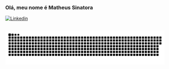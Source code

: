 

### Olá, meu nome é Matheus Sinatora 
[![Linkedin](https://img.shields.io/badge/LinkedIn-0077B5?style=for-the-badge&logo=linkedin&logoColor=white)](https://www.linkedin.com/in/matheussinatora/)

 ##
 ![Snake animation](https://github.com/JhonMeddev/JhonMeddev/blob/output/github-contribution-grid-snake.svg)
<div> 
